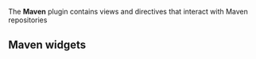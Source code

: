 The **Maven** plugin contains views and directives that interact with Maven repositories

## Maven widgets
<div ng-include="'plugins/maven/html/test.html'"></div>
